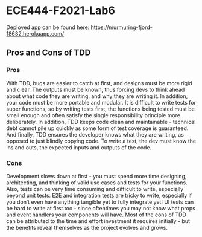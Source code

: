 # ECE444-F2021-Lab6

Deployed app can be found here: https://murmuring-fjord-18632.herokuapp.com/

## Pros and Cons of TDD

### Pros

With TDD, bugs are easier to catch at first, and designs must be more rigid and clear. The outputs must be known, thus forcing devs to think ahead about what code they are writing, and why they are writing it. In addition, your code must be more portable and modular. It is difficult to write tests for super functions, so by writing tests first, the functions being tested must be small enough and often satisfy the single responsibility principle more deliberately. In addition, TDD keeps code clean and maintainable - technical debt cannot pile up quickly as some form of test coverage is guaranteed. And finally, TDD ensures the developer knows what they are writing, as opposed to just blindly copying code. To write a test, the dev must know the ins and outs, the expected inputs and outputs of the code.

### Cons

Development slows down at first - you must spend more time designing, architecting, and thinking of valid use cases and tests for your functions. Also, tests can be very time consuming and difficult to write, especially beyond unit tests. E2E and integration tests are tricky to write, especially if you don’t even have anything tangible yet to fully integrate yet! UI tests can be hard to write at first too - since oftentimes you may not know what props and event handlers your components will have. Most of the cons of TDD can be attributed to the time and effort investment it requires initially - but the benefits reveal themselves as the project evolves and grows.
